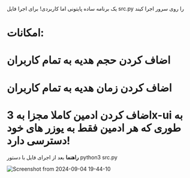 یک برنامه ساده پایتونی اما کاربردی!
برای اجرا فایل src.py را روی سرور اجرا کیند 


**امکانات**:
===============================================================================================================================================================================
اضاف کردن حجم هدیه به تمام کاربران 
======
اضاف کردن زمان هدیه به تمام کاربران 
======
اضاف کردن ادمین کاملا مجزا به 3x-ui به طوری که هر ادمین فقط به یوزر های خود دسترسی دارد!
======



**راهنما**
بعد از اجرای فایل با دستور 
python3 src.py


![Screenshot from 2024-09-04 19-44-10](https://github.com/user-attachments/assets/29f1a9dd-3012-4dfa-8225-0a57a015f7ac)


